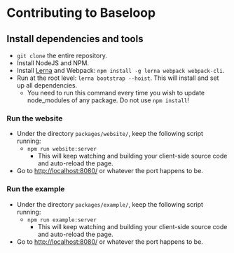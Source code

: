 # Contributing to Baseloop

## Install dependencies and tools

- `git clone` the entire repository.
- Install NodeJS and NPM.
- Install [Lerna](https://github.com/lerna/lerna/) and Webpack: `npm install -g lerna webpack webpack-cli`.
- Run at the root level: `lerna bootstrap --hoist`. This will install and set up all dependencies.
  - You need to run this command every time you wish to update node_modules of any package. Do not use `npm install`!

### Run the website

- Under the directory `packages/website/`, keep the following script running:
  - `npm run website:server`
    - This will keep watching and building your client-side source code and auto-reload the page.
- Go to [http://localhost:8080/](http://localhost:8080/) or whatever the port happens to be.

### Run the example

- Under the directory `packages/example/`, keep the following script running:
  - `npm run example:server`
    - This will keep watching and building your client-side source code and auto-reload the page.
- Go to [http://localhost:8080/](http://localhost:8080/) or whatever the port happens to be.
